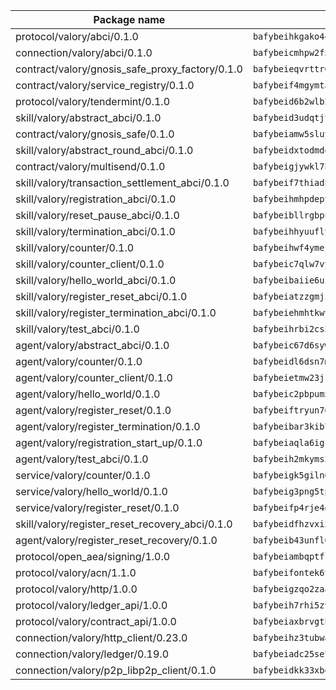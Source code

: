 | Package name                                                  | Package hash                                                  |
| ------------------------------------------------------------- | ------------------------------------------------------------- |
| protocol/valory/abci/0.1.0                                    | `bafybeihkgako44fzgurcv4hgbems4ptdtosae4lopnnr75eczb6kx3x2lm` |
| connection/valory/abci/0.1.0                                  | `bafybeicmhpw2f5c3vds6lwlv2q4fa5nd6zonnvgdretrwfly7ylpiofdqq` |
| contract/valory/gnosis_safe_proxy_factory/0.1.0               | `bafybeieqvrttr6fiidrzab5t2toyewixqg7oayvdo64sidi33ouro5ixdu` |
| contract/valory/service_registry/0.1.0                        | `bafybeif4mgymtachjdhyzemxp7oj2i7itusjvrsxw7cheuvhtypizutu5e` |
| protocol/valory/tendermint/0.1.0                              | `bafybeid6b2wlb24g6d3godmqms44qvnpkhlvb27icotuobvnscmdmlhaha` |
| skill/valory/abstract_abci/0.1.0                              | `bafybeid3udqtjtl4txht2z3tm3z3mr2nqtoddtno3u3urxjqjbbpqeelli` |
| contract/valory/gnosis_safe/0.1.0                             | `bafybeiamw5sluyueflxsvzukmayctl3ijc76fx5twstwnc7ons6lw2goa4` |
| skill/valory/abstract_round_abci/0.1.0                        | `bafybeidxtodmdotcsjiuh4k2dwokenorxe4bcintca5ierqhtjngduboqu` |
| contract/valory/multisend/0.1.0                               | `bafybeigjywkl7hydjsrkogob3xebj2ifhqwmfhhxoeyrndzhhxi5u6amey` |
| skill/valory/transaction_settlement_abci/0.1.0                | `bafybeif7thiadhrtoziujdw3zjveeu6t5szexe4vv2vfv6ectbrqj37jxu` |
| skill/valory/registration_abci/0.1.0                          | `bafybeihmhpdepyvzc6laio43igt7cjh74zxpdj2n23zncruwnyqczyjrta` |
| skill/valory/reset_pause_abci/0.1.0                           | `bafybeibllrgbpu544zri53c4iaqtv2gsr5klgg3f6xtawtprtbahpxa2hm` |
| skill/valory/termination_abci/0.1.0                           | `bafybeihhyuuflybmcghusmyhzbzmvhiqe5xixgtbavte2h5pkxshscywiu` |
| skill/valory/counter/0.1.0                                    | `bafybeihwf4ymejsriovlv3qqwyf3bkjifsb4ssaogwdgvs37dbwltoj27u` |
| skill/valory/counter_client/0.1.0                             | `bafybeic7qlw7vyovllmu35rb3cag4afduemo6ulr7sfkxtwtrjhlb2a5cq` |
| skill/valory/hello_world_abci/0.1.0                           | `bafybeibaiie6usn55qzkojdsggeuztcitotz6scqqyi7iivhc63oh4mzcu` |
| skill/valory/register_reset_abci/0.1.0                        | `bafybeiatzzgmjiqyz4mrgxz5to66zk5nx6lmsfb5b7mdbefqtnvzqjdoga` |
| skill/valory/register_termination_abci/0.1.0                  | `bafybeiehmhtkwyuypynq3o273c4222u3a5ttstwg3jwzskil3fx7ltypme` |
| skill/valory/test_abci/0.1.0                                  | `bafybeihrbi2cs5pwvkm5pf5ttck7tecfwz53jznpg6zxq2lkecblchq73y` |
| agent/valory/abstract_abci/0.1.0                              | `bafybeic67d6sywf6wrmsdlg77rnrm26gdwmmdatvphthbfoqfokpvb6ik4` |
| agent/valory/counter/0.1.0                                    | `bafybeidl6dsn7m7hyv6euvtk4lwffehd4qhru25aeud65rvm5lsfgvqzfy` |
| agent/valory/counter_client/0.1.0                             | `bafybeietmw23jsfhwehuuzomutpxkydylfr7cynmpqrzcxmae2r62lst6e` |
| agent/valory/hello_world/0.1.0                                | `bafybeic2pbpumxv4p6aqbtshz27g7jsgnp3a4dkxlmgjfdlvcdxxjmfrpa` |
| agent/valory/register_reset/0.1.0                             | `bafybeiftryun76c7gtvfp7fxc42g2tyxliypjf2my476kfo4oaqhizv5ke` |
| agent/valory/register_termination/0.1.0                       | `bafybeibar3kib733mkqbm6vfavaclj6i3x4tl2zla7chkand7fabqp77s4` |
| agent/valory/registration_start_up/0.1.0                      | `bafybeiaqla6igcqruo5bn2f75ahviwgf2xtusqxa665pzoxptzw6hetslm` |
| agent/valory/test_abci/0.1.0                                  | `bafybeih2mkyms3w53mco3prywmdu5gqillsxa25fqdg4vacwc3zaypt7be` |
| service/valory/counter/0.1.0                                  | `bafybeigk5giln64ynqdhbj5yxaazu5xpgkdfzdsjlfklaab45ulfovsw4i` |
| service/valory/hello_world/0.1.0                              | `bafybeig3png5tp7detqlij25nl5qmovf7sdmuxjn6fpa44y4iwtpfv5yrq` |
| service/valory/register_reset/0.1.0                           | `bafybeifp4rje4d6pzbp42t6epzrugxmx2vmsrpfobjwl65wjigvsnpjdsi` |
| skill/valory/register_reset_recovery_abci/0.1.0               | `bafybeidfhzvxixsizmbnzaem4lcnu2pkdianfl2xxrwiermzklinqveagi` |
| agent/valory/register_reset_recovery/0.1.0                    | `bafybeib43unfl6wq5ftirjb76inxo34tl4tvw6lpoqthdl7g4p6uvefxai` |
| protocol/open_aea/signing/1.0.0                               | `bafybeiambqptflge33eemdhis2whik67hjplfnqwieoa6wblzlaf7vuo44` |
| protocol/valory/acn/1.1.0                                     | `bafybeifontek6tvaecatoauiule3j3id6xoktpjubvuqi3h2jkzqg7zh7a` |
| protocol/valory/http/1.0.0                                    | `bafybeigzqo2zaakcjtzzsm6dh4x73v72xg6ctk6muyp5uq5ueb7y34fbxy` |
| protocol/valory/ledger_api/1.0.0                              | `bafybeih7rhi5zvfvwakx5ifgxsz2cfipeecsh7bm3gnudjxtvhrygpcftq` |
| protocol/valory/contract_api/1.0.0                            | `bafybeiaxbrvgtbdrh4lslskuxyp4awyr4whcx3nqq5yrr6vimzsxg5dy64` |
| connection/valory/http_client/0.23.0                          | `bafybeihz3tubwado7j3wlivndzzuj3c6fdsp4ra5r3nqixn3ufawzo3wii` |
| connection/valory/ledger/0.19.0                               | `bafybeiadc25se7dgnn4mufztwpzdono4xsfs45qknzdqyi3gckn6ccuv44` |
| connection/valory/p2p_libp2p_client/0.1.0                     | `bafybeidkk33xbga54szmitk6uwsi3ef56hbbdbuasltqtiyki34hgfpnxa` |
